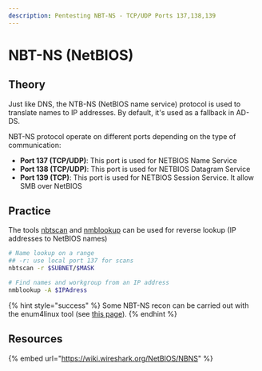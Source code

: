 ```yaml
---
description: Pentesting NBT-NS - TCP/UDP Ports 137,138,139
---
```


# NBT-NS (NetBIOS)

## Theory

Just like DNS, the NTB-NS (NetBIOS name service) protocol is used to translate names to IP addresses. By default, it's used as a fallback in AD-DS.

NBT-NS protocol operate on different ports depending on the type of communication:

* **Port 137 (TCP/UDP)**: This port is used for NETBIOS Name Service
* **Port 138 (TCP/UDP)**: This port is used for NETBIOS Datagram Service
* **Port 139 (TCP)**: This port is used for NETBIOS Session Service. It allow SMB over NetBIOS

## Practice

The tools [nbtscan](http://www.unixwiz.net/tools/nbtscan.html) and [nmblookup](https://www.samba.org/samba/docs/current/man-html/nmblookup.1.html) can be used for reverse lookup (IP addresses to NetBIOS names)

```bash
# Name lookup on a range
## -r: use local port 137 for scans
nbtscan -r $SUBNET/$MASK

# Find names and workgroup from an IP address
nmblookup -A $IPAdress
```

{% hint style="success" %}
Some NBT-NS recon can be carried out with the enum4linux tool (see [this page](../../ad/recon/tools/enum4linux.md)).
{% endhint %}

## Resources

{% embed url="https://wiki.wireshark.org/NetBIOS/NBNS" %}

